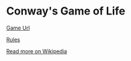 # Conway's Game of Life

[Game Url](https://skohan.github.io/game-of-life/)


[Rules](https://sohankale.cf/game-of-life/rules.html)

[Read more on Wikipedia](https://en.wikipedia.org/wiki/Conway%27s_Game_of_Life)
